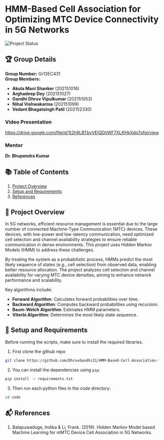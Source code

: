 # HMM-Based Cell Association for Optimizing MTC Device Connectivity in 5G Networks

![Project Status](https://img.shields.io/badge/Status-Finished-blue)

## 🏆 Group Details 
**Group Number:** Gr13EC431  
**Group Members:**
- **Akula Mani Shanker** (202151016)
- **Arghadeep Dey** (202151027)
- **Gandhi Dhruv Vipulkumar** (202151053)
- **Nihal Vishwakarma** (202151099)
- **Vedant Bhagatsingh Patil** (202152330)

### Video Presentation
https://drive.google.com/file/d/1t2h9LBTbvVElQDtiWF7XLKHkXdq7ofgj/view

### Mentor
**Dr. Bhupendra Kumar**

## 📚 Table of Contents
1. [Project Overview](#project-overview)
2. [Setup and Requirements](#setup-and-requirements)
3. [References](#references)




## 🚀 Project Overview

In 5G networks, efficient resource management is essential due to the large number of connected Machine-Type Communication (MTC) devices. These devices, with low-power and low-latency communication, need optimized cell selection and channel availability strategies to ensure reliable communication in dense environments. This project uses Hidden Markov Models (HMM) to address these challenges.

By treating the system as a probabilistic process, HMMs predict the most likely sequence of states (e.g., cell selection) from observed data, enabling better resource allocation. The project analyzes cell selection and channel availability for varying MTC device densities, aiming to enhance network performance and scalability.

Key algorithms include:

- **Forward Algorithm**: Calculates forward probabilities over time.  
- **Backward Algorithm**: Computes backward probabilities using recursion.  
- **Baum-Welch Algorithm**: Estimates HMM parameters.  
- **Viterbi Algorithm**: Determines the most likely state sequence.



## 🔧 Setup and Requirements

Before running the scripts, make sure to install the required libraries.

1. First clone the github repo

```bash
git clone https://github.com/DhruvGandhi31/HMM-Based-Cell-Association-for-Optimizing-MTC-Device-Connectivity-in-5G-Network.git
```

2. You can install the dependencies using `pip`:

```bash
pip install -r requirements.txt
```

3. Then run each python files in the code directory:

```bash
cd code
```

## 📬 References
1. Balapuwaduge, Indika & Li, Frank. (2019). Hidden Markov Model based Machine Learning for mMTC Device Cell Association in 5G Networks. 